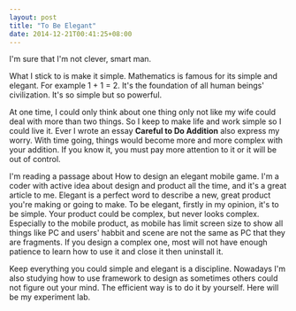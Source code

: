 ```yaml
---
layout: post
title: "To Be Elegant"
date: 2014-12-21T00:41:25+08:00
---
```


I'm sure that I'm not clever, smart man.


What I stick to is make it simple. Mathematics is famous for its simple and elegant. For example 1 + 1 = 2. It's the foundation of all human beings' civilization. It's so simple but so powerful.


At one time, I could only think about one thing only not like my wife could deal with more than two things. So I keep to make life and work simple so I could live it. Ever I wrote an essay <b>Careful to Do Addition</b> also express my worry. With time going, things would become more and more complex with your addition. If you know it, you must pay more attention to it or it will be out of control.


I'm reading a passage about How to design an elegant mobile game. I'm a coder with active idea about design and product all the time, and it's a great article to me. Elegant is a perfect word to describe a new, great product you're making or going to make. To be elegant, firstly in my opinion, it's to be simple. Your product could be complex, but never looks complex. Especially to the mobile product, as mobile has limit screen size to show all things like PC and users' habbit and scene are not the same as PC that they are fragments. If you design a complex one, most will not have enough patience to learn how to use it and close it then uninstall it.


Keep everything you could simple and elegant is a discipline. Nowadays I'm also studying how to use framework to design as sometimes others could not figure out your mind. The efficient way is to do it by yourself. Here will be my experiment lab.
